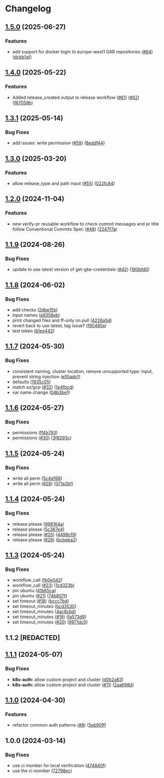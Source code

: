 # Changelog

## [1.5.0](https://github.com/entur/gha-meta/compare/v1.4.0...v1.5.0) (2025-06-27)


### Features

* add support for docker login to europe-west1 GAR repositories ([#64](https://github.com/entur/gha-meta/issues/64)) ([dcbb1af](https://github.com/entur/gha-meta/commit/dcbb1af59d058419f6cc56062252bbdd38820a4d))

## [1.4.0](https://github.com/entur/gha-meta/compare/v1.3.1...v1.4.0) (2025-05-22)


### Features

* Added release_created output to release workflow ([#61](https://github.com/entur/gha-meta/issues/61)) ([#62](https://github.com/entur/gha-meta/issues/62)) ([f67059b](https://github.com/entur/gha-meta/commit/f67059b5471dc61feb467df0604e0daa18a521e2))

## [1.3.1](https://github.com/entur/gha-meta/compare/v1.3.0...v1.3.1) (2025-05-14)


### Bug Fixes

* add issues: write permission ([#59](https://github.com/entur/gha-meta/issues/59)) ([8eddf44](https://github.com/entur/gha-meta/commit/8eddf44ab2c39c0f2a79a64cac08eba2d89cd7f1))

## [1.3.0](https://github.com/entur/gha-meta/compare/v1.2.0...v1.3.0) (2025-03-20)


### Features

* allow release_type and path input ([#55](https://github.com/entur/gha-meta/issues/55)) ([022fc84](https://github.com/entur/gha-meta/commit/022fc84355eb19ba6970c32d199dd468cfcdb99a))

## [1.2.0](https://github.com/entur/gha-meta/compare/v1.1.9...v1.2.0) (2024-11-04)


### Features

* new verify-pr reusable workflow to check commit messages and pr title follow Conventional Commits Spec ([#48](https://github.com/entur/gha-meta/issues/48)) ([2247f7a](https://github.com/entur/gha-meta/commit/2247f7a64bad8d2e3674fe8d68669fc81fb4d068))

## [1.1.9](https://github.com/entur/gha-meta/compare/v1.1.8...v1.1.9) (2024-08-26)


### Bug Fixes

* update to use latest version of get-gke-credentials ([#42](https://github.com/entur/gha-meta/issues/42)) ([180bfd0](https://github.com/entur/gha-meta/commit/180bfd0c8c3a02ba1c3f0551c0a2b800542e737e))

## [1.1.8](https://github.com/entur/gha-meta/compare/v1.1.7...v1.1.8) (2024-06-02)


### Bug Fixes

* add checks ([2dbe15b](https://github.com/entur/gha-meta/commit/2dbe15b0b3744c09371b55edc1909c7eaf80065f))
* input names ([a9358eb](https://github.com/entur/gha-meta/commit/a9358eb054a2704040d5bb5ea4601232b02768b1))
* print changed files and ff-only on pull ([4226a5d](https://github.com/entur/gha-meta/commit/4226a5d1a58cf652ef968f32897ff1312374eed0))
* revert back to use latest, tag issue? ([f90485e](https://github.com/entur/gha-meta/commit/f90485e7ea30eebcf7639299f0e84d437879d741))
* test token ([b1ee442](https://github.com/entur/gha-meta/commit/b1ee4426a8a5598bf8217aa47098f759d2716cbc))

## [1.1.7](https://github.com/entur/gha-meta/compare/v1.1.6...v1.1.7) (2024-05-30)


### Bug Fixes

* consistent naming, cluster location, remove unsupported type: input, prevent string injection ([e55adcf](https://github.com/entur/gha-meta/commit/e55adcfbfee0a595e4b60bd65a05cc12f892aa1b))
* defaults ([1935c05](https://github.com/entur/gha-meta/commit/1935c05bf95875db37dd993d36d9f21a53b4a92b))
* match az/gcp ([#32](https://github.com/entur/gha-meta/issues/32)) ([1e4fbcd](https://github.com/entur/gha-meta/commit/1e4fbcd0457940f68ba19bfb5623a7abf7914e6e))
* var name change ([04b3be1](https://github.com/entur/gha-meta/commit/04b3be19cbdf5f8f56d04de8dafb88fed9d4144e))

## [1.1.6](https://github.com/entur/gha-meta/compare/v1.1.5...v1.1.6) (2024-05-27)


### Bug Fixes

* permissions ([ff4b793](https://github.com/entur/gha-meta/commit/ff4b7936dd84b1dbff71974c0045703ebb013b10))
* permissions ([#30](https://github.com/entur/gha-meta/issues/30)) ([3f8293c](https://github.com/entur/gha-meta/commit/3f8293cb0428303f3706aa2fed0edf8583504d4c))

## [1.1.5](https://github.com/entur/gha-meta/compare/v1.1.4...v1.1.5) (2024-05-24)


### Bug Fixes

* write all perm ([5c4d168](https://github.com/entur/gha-meta/commit/5c4d1687c77b390dc94869e790084dd558e709ba))
* write all perm ([#28](https://github.com/entur/gha-meta/issues/28)) ([071e2bf](https://github.com/entur/gha-meta/commit/071e2bfd84224bf3f1c989c244fa1b60330d424f))

## [1.1.4](https://github.com/entur/gha-meta/compare/v1.1.3...v1.1.4) (2024-05-24)


### Bug Fixes

* release please ([998164a](https://github.com/entur/gha-meta/commit/998164aafe2124bb277053516b96e71ad6a2d4cf))
* release please ([5c367e4](https://github.com/entur/gha-meta/commit/5c367e42797c2c490dc6b6452b0db12e8baf3648))
* release please ([#25](https://github.com/entur/gha-meta/issues/25)) ([4498cf9](https://github.com/entur/gha-meta/commit/4498cf949d08920d5d429f773cfc3109c04080b4))
* release please ([#26](https://github.com/entur/gha-meta/issues/26)) ([bcbeba2](https://github.com/entur/gha-meta/commit/bcbeba235d96988380316edd65a033ebb3c0171e))

## [1.1.3](https://github.com/entur/gha-meta/compare/v1.1.2...v1.1.3) (2024-05-24)


### Bug Fixes

* workflow_call ([fb0e042](https://github.com/entur/gha-meta/commit/fb0e042fc8043ad7172d8624a05657bd2f7f3459))
* workflow_call ([#23](https://github.com/entur/gha-meta/issues/23)) ([1cd323b](https://github.com/entur/gha-meta/commit/1cd323b50b6e0c48996f094cb57a26ef4ae94233))
* pin ubuntu ([41b65ca](https://github.com/entur/gha-meta/commit/41b65ca7a7b83f3babcdf6f19a251313edba8c4b))
* pin ubuntu ([#21](https://github.com/entur/gha-meta/issues/21)) ([74b807f](https://github.com/entur/gha-meta/commit/74b807fdf749d3e1886dfe496d40fcf5cdbe4227))
* set timeout ([#18](https://github.com/entur/gha-meta/issues/18)) ([bccc7bd](https://github.com/entur/gha-meta/commit/bccc7bd84ce2092164e2b28925c21483ad1e9b08))
* set timeout_minutes ([bcd3530](https://github.com/entur/gha-meta/commit/bcd3530f8bcdbcefd21d20f375aa548d8e96cfdb))
* set timeout_minutes ([4ac8cbd](https://github.com/entur/gha-meta/commit/4ac8cbded9391d74d33b40a1490c82c0396f4953))
* set timeout_minutes ([#19](https://github.com/entur/gha-meta/issues/19)) ([fa573d9](https://github.com/entur/gha-meta/commit/fa573d9cad24801bacd0ed77fb6aaefb312cee1c))
* set timeout_minutes ([#20](https://github.com/entur/gha-meta/issues/20)) ([9971dc0](https://github.com/entur/gha-meta/commit/9971dc05deeb26a1803ec98a6086f01ca4e6d5e8))

## 1.1.2 [REDACTED]

## [1.1.1](https://github.com/entur/gha-meta/compare/v1.1.0...v1.1.1) (2024-05-07)


### Bug Fixes

* **k8s-auth:** allow custom project and cluster ([d0b2a83](https://github.com/entur/gha-meta/commit/d0b2a838132de90da5ba9795af3cd3fa28471d4b))
* **k8s-auth:** allow custom project and cluster ([#11](https://github.com/entur/gha-meta/issues/11)) ([2aa698d](https://github.com/entur/gha-meta/commit/2aa698d9d16a0a4fa5607f2f695217ae4763dbad))

## [1.1.0](https://github.com/entur/gha-meta/compare/v1.0.0...v1.1.0) (2024-04-30)


### Features

* refactor common auth patterns ([#8](https://github.com/entur/gha-meta/issues/8)) ([5eb90ff](https://github.com/entur/gha-meta/commit/5eb90fffb08de1b8cff73f248050c39200f425b7))


## 1.0.0 (2024-03-14)


### Bug Fixes

* use ci moniker for local verification ([474840f](https://github.com/entur/gha-meta/commit/474840f37d75e888bcd60dbbae1ba22057f8aa51))
* use the ci moniker ([72798ec](https://github.com/entur/gha-meta/commit/72798eccb61cef5f07f0bff552ead3dd51f3cd72))
